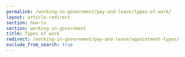 ```yaml
---
permalink: /working-in-government/pay-and-leave/types-of-work/
layout: article-redirect
section: how-to
section: working-in-government
title: Types of work
redirect: /working-in-government/pay-and-leave/appointment-types/
exclude_from_search: true
---
```

